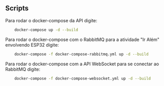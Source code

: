 ## Scripts

Para rodar o docker-compose da API digite:

```bash
    docker-compose up -d --build
```

Para rodar o docker-compose com o RabbitMQ para a atividade "Ir Além" envolvendo ESP32 digite:

```bash
    docker-compose -f docker-compose-rabbitmq.yml up -d --build
```

Para rodar o docker-compose com a API WebSocket para se conectar ao RabbitMQ digite:

```bash
    docker-compose -f docker-compose-websocket.yml up -d --build
```